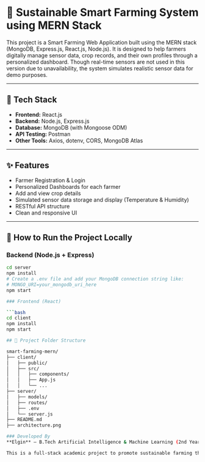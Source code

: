 # 🌱 Sustainable Smart Farming System using MERN Stack

This project is a Smart Farming Web Application built using the MERN stack (MongoDB, Express.js, React.js, Node.js). It is designed to help farmers digitally manage sensor data, crop records, and their own profiles through a personalized dashboard. Though real-time sensors are not used in this version due to unavailability, the system simulates realistic sensor data for demo purposes.

---

## 🔧 Tech Stack

- **Frontend:** React.js
- **Backend:** Node.js, Express.js
- **Database:** MongoDB (with Mongoose ODM)
- **API Testing:** Postman
- **Other Tools:** Axios, dotenv, CORS, MongoDB Atlas

---

## ✨ Features

- Farmer Registration & Login
- Personalized Dashboards for each farmer
- Add and view crop details
- Simulated sensor data storage and display (Temperature & Humidity)
- RESTful API structure
- Clean and responsive UI

---

## 🚀 How to Run the Project Locally

### Backend (Node.js + Express)

```bash
cd server
npm install
# Create a .env file and add your MongoDB connection string like:
# MONGO_URI=your_mongodb_uri_here
npm start

### Frontend (React)

```bash
cd client
npm install
npm start

## 📁 Project Folder Structure

smart-farming-mern/
├── client/
│   ├── public/
│   ├── src/
│   │   ├── components/
│   │   ├── App.js
│   │   └── ...
├── server/
│   ├── models/
│   ├── routes/
│   ├── .env
│   └── server.js
├── README.md
├── architecture.png

### Developed By
**Elgin** – B.Tech Artificial Intelligence & Machine Learning (2nd Year)

This is a full-stack academic project to promote sustainable farming through digitization.
